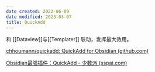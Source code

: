 ```yaml
---
date created: 2022-06-09
date modified: 2023-03-07
title: QuickAdd
---
```


和 [[Dataview]]与[[Templater]] 联动，发挥最大效用。

[chhoumann/quickadd: QuickAdd for Obsidian (github.com)](https://github.com/chhoumann/quickadd)

[Obsidian最强插件：QuickAdd - 少数派 (sspai.com)](https://sspai.com/post/69375)
